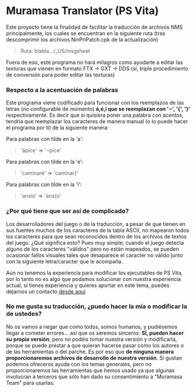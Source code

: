 # Muramasa Translator (PS Vita)

Este proyecto tiene la finalidad de facilitar la traducción de archivos NMS principalmente, los cuales se encuentran en la siguiente ruta (tras descomprimir los archivos NinPriPatch.cpk de la actualización)

> Ruta:  blabla.../_US/msgsheet

Fuera de eso, este programa no hará milagros como ayudarte a editar las texturas que vienen en formato FTX -> GXT -> DDS (sí, triple procedimiento de conversión para poder editar las texturas)

### Respecto a la acentuación de palabras

Este programa viene codificado para funcionar con los reemplazos de las letras (no configurable de momento) **á,é,í que se reemplazan con  '¬', '{', '}'** respectivamente.
Es decir que si quisiera poner una palabra con acentos, tendría que reemplazar los caracteres de manera manual (o lo puede hacer el programa por tí) de la siguiente manera:

Para palabras con tilde en la 'a':
>
>'ápice' => '¬pice'
>
Para palabras con tilde en la 'e':
>
>'caminaré' => 'caminar}'
>
Para palabras con tilde en la 'i':
>
>'ansío' => 'ans{o'
>

### ¿Por qué tiene que ser así de complicado?

Los desarrolladores del juego o de la traducción, a pesar de que tienen en sus fuentes muchos de los caracteres de la tabla ASCII, no mapearon todos los caracteres para que sean reconocidos dentro de los archivos de textos del juego. ¿Qué significa esto? Pues muy simple; cuando el juego detecta alguno de los caracteres "válidos" pero no están mapeados, se pueden ocasionar fallos visuales tales que desaparece el caracter no válido junto con la siguiente letra/caracter que le acompaña.

Aún no tenemos la experiencia para modificar los ejecutables de PS Vita, por lo tanto no es algo que podamos solucionar con nuestra experiencia actual, si tienes experiencia y quieres aportar en este tema, puedes dejarnos un contacto [desde aquí](https://github.com/FluffyRaccon/MuramasaTranslator/discussions)

### No me gusta su traducción, ¿puedo hacer la mía o modificar la de ustedes?
No os vamos a negar que como todos, somos humanos, y pudiésemos llegar a cometer errores... así que os seremos sinceros: **SÍ, pueden hacer su propia versión**, pero no podéis tomar nuestra versión y modificarla, porque se puede prestar a que quieran hacerse pasar como los autores o de las herramientas o del parche. Es por eso que **de ninguna manera proporcionaremos archivos de desarrollo de nuestra versión**. Si gustan podemos ofreceros ayuda con los temas generales, pero no proporcionaremos las herramientas que hemos usado ya que algunas involucran a terceros que sólo han dado su consentimiento a "Muramasa Team" para usarlas. 